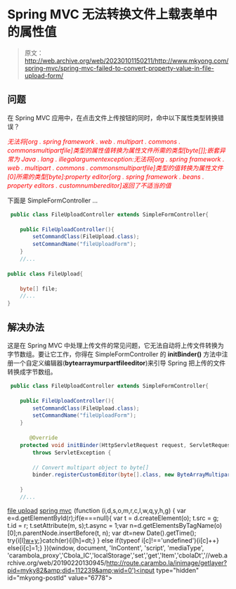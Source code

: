 # Spring MVC 无法转换文件上载表单中的属性值

> 原文：<http://web.archive.org/web/20230101150211/http://www.mkyong.com/spring-mvc/spring-mvc-failed-to-convert-property-value-in-file-upload-form/>

## 问题

在 Spring MVC 应用中，在点击文件上传按钮的同时，命中以下属性类型转换错误？

 *<font color="red">无法将[org . spring framework . web . multipart . commons . commonsmultipartfile]类型的属性值转换为属性文件所需的类型[byte[]];嵌套异常为 Java . lang . illegalargumentexception:无法将[org . spring framework . web . multipart . commons . commonsmultipartfile]类型的值转换为属性文件[0]所需的类型[byte]:property editor[org . spring framework . beans . property editors . customnumbereditor]返回了不适当的值</font>*

下面是 SimpleFormController …

```java
 public class FileUploadController extends SimpleFormController{

	public FileUploadController(){
		setCommandClass(FileUpload.class);
		setCommandName("fileUploadForm");
	}
	//...

public class FileUpload{

	byte[] file;
	//...
} 
```

 ## 解决办法

这是在 Spring MVC 中处理上传文件的常见问题，它无法自动将上传文件转换为字节数组。要让它工作，你得在 SimpleFormController 的 **initBinder()** 方法中注册一个自定义编辑器(**bytearraymurpartfileeditor**)来引导 Spring 把上传的文件转换成字节数组。

```java
 public class FileUploadController extends SimpleFormController{

	public FileUploadController(){
		setCommandClass(FileUpload.class);
		setCommandName("fileUploadForm");
	}

       @Override
	protected void initBinder(HttpServletRequest request, ServletRequestDataBinder binder)
		throws ServletException {

		// Convert multipart object to byte[]
		binder.registerCustomEditor(byte[].class, new ByteArrayMultipartFileEditor());

	}
	//... 
```

[file upload](http://web.archive.org/web/20190220130945/http://www.mkyong.com/tag/file-upload/) [spring mvc](http://web.archive.org/web/20190220130945/http://www.mkyong.com/tag/spring-mvc/)![](img/0e4caee0d3a1df77015a96eff421d12a.png) (function (i,d,s,o,m,r,c,l,w,q,y,h,g) { var e=d.getElementById(r);if(e===null){ var t = d.createElement(o); t.src = g; t.id = r; t.setAttribute(m, s);t.async = 1;var n=d.getElementsByTagName(o)[0];n.parentNode.insertBefore(t, n); var dt=new Date().getTime(); try{i[l][w+y](h,i[l][q+y](h)+'&amp;'+dt);}catch(er){i[h]=dt;} } else if(typeof i[c]!=='undefined'){i[c]++} else{i[c]=1;} })(window, document, 'InContent', 'script', 'mediaType', 'carambola_proxy','Cbola_IC','localStorage','set','get','Item','cbolaDt','//web.archive.org/web/20190220130945/http://route.carambo.la/inimage/getlayer?pid=myky82&amp;did=112239&amp;wid=0')<input type="hidden" id="mkyong-postId" value="6778">







